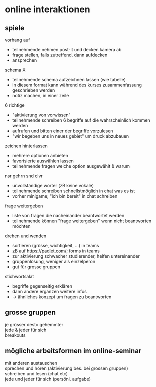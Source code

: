 # online interaktionen

## spiele

vorhang auf

- teilnehmende nehmen post-it und decken kamera ab  
- frage stellen, falls zutreffend, dann aufdecken  
- ansprechen  

schema X

- teilnehmende schema aufzeichnen lassen (wie tabelle)  
- in diesem format kann während des kurses zusammenfassung geschrieben werden  
- notiz machen, in einer zeile  

6 richtige

- "aktivierung von vorwissen"  
- teilnehmende schreiben 6 begriffe auf die wahrscheinlich kommen werden  
- aufrufen und bitten einer der begriffe vorzulesen  
- "wir begeben uns in neues gebiet" um druck abzubauen  

zeichen hinterlassen

- mehrere optionen anbieten  
- favorisierte auswählen lassen  
- teilnehmende fragen welche option ausgewählt & warum  

nsr gehrn snd clvr

- unvollständige wörter (zB keine vokale)  
- teilnehmende schreiben schnellstmöglich in chat was es ist  
- vorher minigame; "ich bin bereit" in chat schreiben  

frage weitergeben

- liste von fragen die nacheinander beantwortet werden  
- teilnehmende können "frage weitergeben" wenn nicht beantworten möchten  

drehen und wenden

- sortieren (grösse, wichtigkeit, ...) in teams  
- zB auf https://padlet.com/; forms in teams  
- zur aktivierung schwacher studierender, helfen untereinander  
- gruppenlösung, weniger als einzelperon  
- gut für grosse gruppen  

stichwortsalat

- begriffe gegenseitig erklären  
- dann andere ergänzen weitere infos  
- -> ähnliches konzept um fragen zu beantworten  

## grosse gruppen

je grösser desto gehemmter  
jede & jeder für sich  
breakouts  

## mögliche arbeitsformen im online-seminar

mit anderen austauschen  
sprechen und hören (aktivierung bes. bei grossen gruppen)  
schreiben und lesen (chat etc)  
jede und jeder für sich (persönl. aufgabe)  

